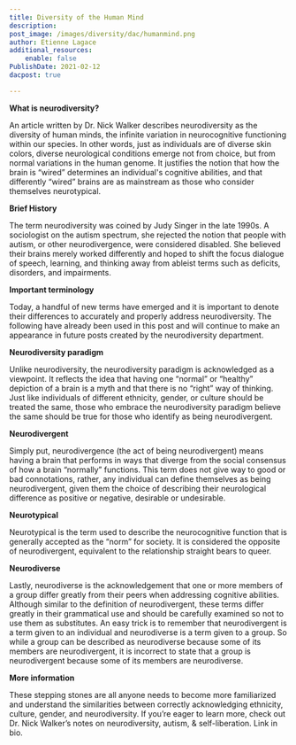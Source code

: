 ```yaml
---
title: Diversity of the Human Mind
description: 
post_image: /images/diversity/dac/humanmind.png
author: Etienne Lagace
additional_resources:
    enable: false
PublishDate: 2021-02-12
dacpost: true

---
```

**What is neurodiversity?**

An article written by Dr. Nick Walker describes neurodiversity as the diversity of human minds, the infinite variation in neurocognitive functioning within our species. In other words, just as individuals are of diverse skin colors, diverse neurological conditions emerge not from choice, but from normal variations in the human genome. It justifies the notion that how the brain is “wired” determines an individual's cognitive abilities, and that differently “wired” brains are as mainstream as those who consider themselves neurotypical.

**Brief History**

The term neurodiversity was coined by Judy Singer in the late 1990s. A sociologist on the autism spectrum, she rejected the notion that people with autism, or other neurodivergence, were considered disabled. She believed their brains merely worked differently and hoped to shift the focus dialogue of speech, learning, and thinking away from ableist terms such as deficits, disorders, and impairments. 

**Important terminology**

Today, a handful of new terms have emerged and it is important to denote their differences to accurately and properly address neurodiversity. The following have already been used in this post and will continue to make an appearance in future posts created by the neurodiversity department.

**Neurodiversity paradigm**

Unlike neurodiversity, the neurodiversity paradigm is acknowledged as a viewpoint. It reflects the idea that having one “normal” or “healthy” depiction of a brain is a myth and that there is no “right” way of thinking. Just like individuals of different ethnicity, gender, or culture should be treated the same, those who embrace the neurodiversity paradigm believe the same should be true for those who identify as being neurodivergent.

**Neurodivergent**

Simply put, neurodivergence (the act of being neurodivergent) means having a brain that performs in ways that diverge from the social consensus of how a brain “normally” functions. This term does not give way to good or bad connotations, rather, any individual can define themselves as being neurodivergent, given them the choice of describing their neurological difference as positive or negative, desirable or undesirable.

**Neurotypical**

Neurotypical is the term used to describe the neurocognitive function that is generally accepted as the “norm” for society. It is considered the opposite of neurodivergent, equivalent to the relationship straight bears to queer.

**Neurodiverse**

Lastly, neurodiverse is the acknowledgement that one or more members of a group differ greatly from their peers when addressing cognitive abilities. Although similar to the definition of neurodivergent, these terms differ greatly in their grammatical use and should be carefully examined so not to use them as substitutes. An easy trick is to remember that neurodivergent is a term given to an individual and neurodiverse is a term given to a group. So while a group can be described as neurodiverse because some of its members are neurodivergent, it is incorrect to state that a group is neurodivergent because some of its members are neurodiverse.

**More information**

These stepping stones are all anyone needs to become more familiarized and understand the similarities between correctly acknowledging ethnicity, culture, gender, and neurodiversity. If you’re eager to learn more, check out Dr. Nick Walker’s notes on neurodiversity, autism, & self-liberation. Link in bio.

